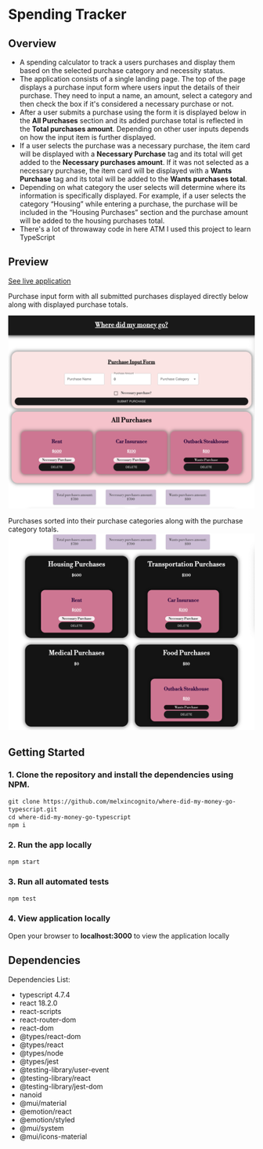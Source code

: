 # Spending Tracker

## Overview

<ul>
   <li> A spending calculator to track a users purchases and display them based on the selected purchase category and necessity status. </li>
   <li>The application consists of a single landing page. The top of the page displays a purchase input form where users input the details of their purchase. They need to input a name, an amount, select a category and then check the box if it's considered a necessary purchase or not. </li>
   <li>After a user submits a purchase using the form it is displayed below in the <b>All Purchases</b> section and its added purchase total is reflected in the <b>Total purchases amount</b>. Depending on other user inputs depends on how the input item is further displayed.</li>
   <li> If a user selects the purchase was a necessary purchase, the item card will be displayed with a <b>Necessary Purchase</b> tag and its total will get added to the <b>Necessary purchases amount</b>. If it was not selected as a necessary purchase, the item card will be displayed with a <b>Wants Purchase</b> tag and its total will be added to the <b> Wants purchases total</b>. </li>
   <li>Depending on what category the user selects will determine where its information is specifically displayed. For example, if a user selects the category “Housing” while entering a purchase, the purchase will be included in the “Housing Purchases” section and the purchase amount will be added to the housing purchases total. </li>
   <li>There's a lot of throwaway code in here ATM I used this project to learn TypeScript</li>
 
</ul>

## Preview

[See live application](https://6305aac866ca152a76d61936--precious-pixie-9c2bf8.netlify.app/)

Purchase input form with all submitted purchases displayed directly below along with displayed purchase totals.

![Alt text](./public/money-1.png?raw=true)

Purchases sorted into their purchase categories along with the purchase category totals.
![Alt text](./public/money-2.png?raw=true)

## Getting Started

### 1. Clone the repository and install the dependencies using NPM.

```
git clone https://github.com/melxincognito/where-did-my-money-go-typescript.git
cd where-did-my-money-go-typescript
npm i
```

### 2. Run the app locally

```
npm start
```

### 3. Run all automated tests

```
npm test
```

### 4. View application locally

Open your browser to <b>localhost:3000</b> to view the application locally

## Dependencies

Dependencies List:

<ul>
<li>typescript 4.7.4</li>
<li>react 18.2.0</li>
<li>react-scripts </li>
<li>react-router-dom</li>
<li>react-dom</li>
<li>@types/react-dom </li>
<li>@types/react </li>
<li>@types/node</li>
<li>@types/jest</li>
<li>@testing-library/user-event</li>
<li>@testing-library/react </li>
<li>@testing-library/jest-dom</li>
<li>nanoid</li>
<li>@mui/material </li>
<li>@emotion/react </li>
<li>@emotion/styled </li>
<li>@mui/system </li>
<li>@mui/icons-material </li>

</ul>
